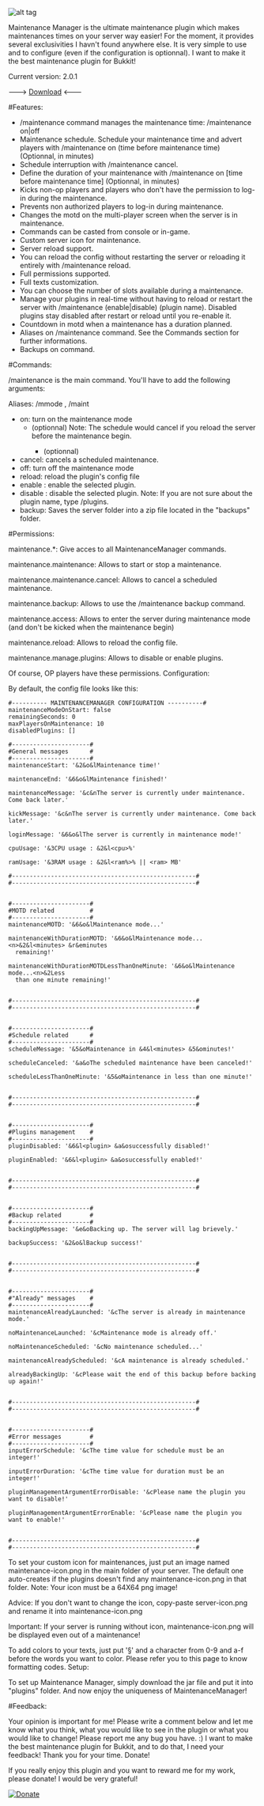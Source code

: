 ![alt tag](http://image.noelshack.com/fichiers/2014/19/1399313186-maintenance.png)

Maintenance Manager is the ultimate maintenance plugin which makes maintenances times on your server way easier! For the moment, it provides several exclusivities I havn't found anywhere else. It is very simple to use and to configure (even if the configuration is optionnal). I want to make it the best maintenance plugin for Bukkit!

Current version: 2.0.1

---> [Download](https://app.box.com/s/jcovi9h8wb02i1eztdo0ge1zhu2khpy5) <---

#Features:

  * /maintenance command manages the maintenance time: /maintenance on|off
  * Maintenance schedule. Schedule your maintenance time and advert players with /maintenance on (time before maintenance time) (Optionnal, in minutes)
  * Schedule interruption with /maintenance cancel.
  * Define the duration of your maintenance with /maintenance on [time before maintenance time] <duration> (Optionnal, in minutes)
  * Kicks non-op players and players who don't have the permission to log-in during the maintenance.
  * Prevents non authorized players to log-in during maintenance.
  * Changes the motd on the multi-player screen when the server is in maintenance.
  *  Commands can be casted from console or in-game.
  * Custom server icon for maintenance.
  * Server reload support.
  * You can reload the config without restarting the server or reloading it entirely with /maintenance reload.
  * Full permissions supported.
  * Full texts customization.
  * You can choose the number of slots available during a maintenance.
  * Manage your plugins in real-time without having to reload or restart the server with /maintenance (enable|disable) (plugin name). Disabled plugins stay disabled after restart or reload until you re-enable it.
  * Countdown in motd when a maintenance has a duration planned.
  * Aliases on /maintenance command. See the Commands section for further informations.
  * Backups on command. 

#Commands:

/maintenance is the main command. You'll have to add the following arguments:

Aliases: /mmode , /maint

  * on: turn on the maintenance mode
    * <schedule in minutes> (optionnal) Note: The schedule would cancel if you reload the server before the maintenance begin.
      * <duration of the maintenance in minutes> (optionnal) 
  * cancel: cancels a scheduled maintenance.
  * off: turn off the maintenance mode
  * reload: reload the plugin's config file
  * enable <plugin name>: enable the selected plugin.
  * disable <plugin name>: disable the selected plugin. Note: If you are not sure about the plugin name, type /plugins.
  * backup: Saves the server folder into a zip file located in the "backups" folder. 

#Permissions:

maintenance.*: Give acces to all MaintenanceManager commands.

maintenance.maintenance: Allows to start or stop a maintenance.

maintenance.maintenance.cancel: Allows to cancel a scheduled maintenance.

maintenance.backup: Allows to use the /maintenance backup command.

maintenance.access: Allows to enter the server during maintenance mode (and don't be kicked when the maintenance begin)

maintenance.reload: Allows to reload the config file.

maintenance.manage.plugins: Allows to disable or enable plugins.

Of course, OP players have these permissions.
Configuration:

By default, the config file looks like this:

```
#---------- MAINTENANCEMANAGER CONFIGURATION ----------#
maintenanceModeOnStart: false
remainingSeconds: 0
maxPlayersOnMaintenance: 10
disabledPlugins: []

#----------------------# 
#General messages      #
#----------------------#
maintenanceStart: '&2&o&lMaintenance time!'

maintenanceEnd: '&6&o&lMaintenance finished!'

maintenanceMessage: '&c&nThe server is currently under maintenance. Come back later.'

kickMessage: '&c&nThe server is currently under maintenance. Come back later.'

loginMessage: '&6&o&lThe server is currently in maintenance mode!'

cpuUsage: '&3CPU usage : &2&l<cpu>%'

ramUsage: '&3RAM usage : &2&l<ram%>% || <ram> MB'

#----------------------------------------------------# 
#----------------------------------------------------# 


#----------------------# 
#MOTD related          #
#----------------------#
maintenanceMOTD: '&6&o&lMaintenance mode...'

maintenanceWithDurationMOTD: '&6&o&lMaintenance mode...<n>&2&l<minutes> &r&eminutes
  remaining!'

maintenanceWithDurationMOTDLessThanOneMinute: '&6&o&lMaintenance mode...<n>&2Less
  than one minute remaining!'


#----------------------------------------------------# 
#----------------------------------------------------# 


#----------------------# 
#Schedule related      #
#----------------------#
scheduleMessage: '&5&oMaintenance in &4&l<minutes> &5&ominutes!'

scheduleCanceled: '&a&oThe scheduled maintenance have been canceled!'

scheduleLessThanOneMinute: '&5&oMaintenance in less than one minute!'


#----------------------------------------------------# 
#----------------------------------------------------# 


#----------------------# 
#Plugins management    #
#----------------------#
pluginDisabled: '&6&l<plugin> &a&osuccessfully disabled!'

pluginEnabled: '&6&l<plugin> &a&osuccessfully enabled!'


#----------------------------------------------------# 
#----------------------------------------------------# 


#----------------------# 
#Backup related        #
#----------------------#
backingUpMessage: '&e&oBacking up. The server will lag brievely.'

backupSuccess: '&2&o&lBackup success!'


#----------------------------------------------------# 
#----------------------------------------------------# 


#----------------------# 
#"Already" messages    #
#----------------------#
maintenanceAlreadyLaunched: '&cThe server is already in maintenance mode.'

noMaintenanceLaunched: '&cMaintenance mode is already off.'

noMaintenanceScheduled: '&cNo maintenance scheduled...'

maintenanceAlreadyScheduled: '&cA maintenance is already scheduled.'

alreadyBackingUp: '&cPlease wait the end of this backup before backing up again!'


#----------------------------------------------------# 
#----------------------------------------------------# 


#----------------------# 
#Error messages        #
#----------------------#
inputErrorSchedule: '&cThe time value for schedule must be an integer!'

inputErrorDuration: '&cThe time value for duration must be an integer!'

pluginManagementArgumentErrorDisable: '&cPlease name the plugin you want to disable!'

pluginManagementArgumentErrorEnable: '&cPlease name the plugin you want to enable!'


#----------------------------------------------------# 
#----------------------------------------------------#
```

To set your custom icon for maintenances, just put an image named maintenance-icon.png in the main folder of your server. The default one auto-creates if the plugins doesn't find any maintenance-icon.png in that folder. Note: Your icon must be a 64X64 png image!

Advice: If you don't want to change the icon, copy-paste server-icon.png and rename it into maintenance-icon.png

Important: If your server is running without icon, maintenance-icon.png will be displayed even out of a maintenance!

To add colors to your texts, just put '§' and a character from 0-9 and a-f before the words you want to color. Please refer you to this page to know formatting codes.
Setup:

To set up Maintenance Manager, simply download the jar file and put it into "plugins" folder. And now enjoy the uniqueness of MaintenanceManager!

#Feedback:

Your opinion is important for me! Please write a comment below and let me know what you think, what you would like to see in the plugin or what you would like to change! Please report me any bug you have. :) I want to make the best maintenance plugin for Bukkit, and to do that, I need your feedback! Thank you for your time.
Donate!

If you really enjoy this plugin and you want to reward me for my work, please donate! I would be very grateful!

<html><a href="https://www.paypal.com/cgi-bin/webscr?cmd=_donations&amp;business=99FBSV9DP5JCL&amp;lc=US&amp;item_name=JEREMSPEED&amp;item_number=MaintenanceManager&amp;currency_code=USD&amp;bn=PP%2dDonationsBF%3abtn_donateCC_LG%2egif%3aNonHosted"><img src="https://www.paypalobjects.com/en_US/i/btn/btn_donateCC_LG.gif" alt="Donate" title="Donate"></a></html>
